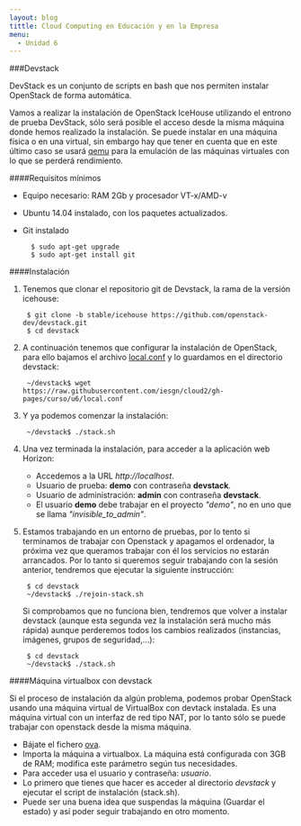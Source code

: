 ```yaml
---
layout: blog
tittle: Cloud Computing en Educación y en la Empresa
menu:
  - Unidad 6
---
```


###Devstack

DevStack es un conjunto de scripts en bash que nos permiten instalar OpenStack de forma automática.

Vamos a realizar la instalación de OpenStack IceHouse utilizando el entrono de prueba DevStack, sólo será posible el acceso desde la misma máquina donde hemos realizado la instalación. Se puede instalar en una máquina física o en una virtual, sin embargo hay que tener en cuenta que en este último caso se usará [qemu](http://es.wikipedia.org/wiki/QEMU) para la emulación de las máquinas virtuales con lo que se perderá rendimiento.

####Requisitos mínimos

* Equipo necesario: RAM 2Gb y procesador VT-x/AMD-v
* Ubuntu 14.04 instalado, con los paquetes actualizados.
* Git instalado

		$ sudo apt-get upgrade
		$ sudo apt-get install git

####Instalación

1. Tenemos que clonar el repositorio git de Devstack, la rama de la versión icehouse:

		$ git clone -b stable/icehouse https://github.com/openstack-dev/devstack.git
		$ cd devstack 
2. A continuación tenemos que configurar la instalación de OpenStack, para ello bajamos el archivo [local.conf](https://raw.githubusercontent.com/iesgn/cloud2/gh-pages/curso/u6/local.conf) y lo guardamos en el directorio devstack:

		~/devstack$ wget https://raw.githubusercontent.com/iesgn/cloud2/gh-pages/curso/u6/local.conf

3. Y ya podemos comenzar la instalación:

		~/devstack$	./stack.sh

4. Una vez terminada la instalación, para acceder a la aplicación web Horizon:

	* Accedemos a la URL *http://localhost*.
    * Usuario de prueba: **demo** con contraseña **devstack**.
    * Usuario de administración: **admin** con contraseña **devstack**.
    * El usuario **demo** debe trabajar en el proyecto *"demo"*, no en uno que se llama *"invisible_to_admin"*.

5. Estamos trabajando en un entorno de pruebas, por lo tento si terminamos de trabajar con Openstack y apagamos el ordenador, la próxima vez que queramos trabajar con él los servicios no estarán arrancados. Por lo tanto si queremos seguir trabajando con la sesión anterior, tendremos que ejecutar la siguiente instrucción:

		$ cd devstack
		~/devstack$ ./rejoin-stack.sh

	Si comprobamos que no funciona bien, tendremos que volver a instalar devstack (aunque esta segunda vez la instalación será mucho más rápida) aunque perderemos todos los cambios realizados (instancias, imágenes, grupos de seguridad,...):

		$ cd devstack
		~/devstack$ ./stack.sh

####Máquina virtualbox con devstack

Si el proceso de instalación da algún problema, podemos probar OpenStack usando una máquina virtual de VirtualBox con devtack instalada. Es una máquina virtual con un interfaz de red tipo NAT, por lo tanto sólo se puede trabajar con openstack desde la misma máquina.

* Bájate el fichero [ova]().
* Importa la máquina a virtualbox. La máquina está configurada con 3GB de RAM; modifica este parámetro según tus necesidades.
* Para acceder usa el usuario y contraseña: *usuario*.
* Lo primero que tienes que hacer es acceder al directorio *devstack* y ejecutar el script de instalación (stack.sh).
* Puede ser una buena idea que suspendas la máquina (Guardar el estado) y así poder seguir trabajando en otro momento.



